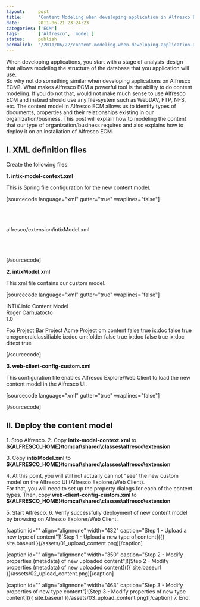 ```yaml
---
layout:     post
title:      'Content Modeling when developing application in Alfresco ECM'
date:       2011-06-21 23:24:23
categories: ['ECM']
tags:       ['Alfresco', 'model']
status:     publish 
permalink:  "/2011/06/22/content-modeling-when-developing-application-alfresco-ecm/"
---
```

When developing applications, you start with a stage of analysis-design that allows modeling the structure of the database that you application will use.  
So why not do something similar when developing applications on Alfresco ECM?.
What makes Alfresco ECM a powerful tool is the ability to do content modeling. If you do not that, would not make much sense to use Alfresco ECM and instead should use any file-system such as WebDAV, FTP, NFS, etc.
The content model in Alfresco ECM allows us to identify types of documents, properties and their relationships existing in our organization/business.
This post will explain how to modeling the content that our type of organization/business requires and also explains how to deploy it on an installation of Alfresco ECM.

## I. XML definition files 
Create the following files:

**1\. intix-model-context.xml**

This is Spring file configuration for the new content model.

[sourcecode language="xml" gutter="true" wraplines="false"]  
<?xml version='1.0' encoding='UTF-8'?>  
<!DOCTYPE beans PUBLIC '-//SPRING//DTD BEAN//EN' 'http://www.springframework.org/dtd/spring-beans.dtd'>  
<beans>  

<!-- Registration of new models -->  
<bean id="intix.dictionaryBootstrap"  
parent="dictionaryModelBootstrap"  
depends-on="dictionaryBootstrap">  
<property name="models">  
<list>  
<value>alfresco/extension/intixModel.xml</value>  
</list>  
</property>  
</bean>  
</beans>  

[/sourcecode]

**2\. intixModel.xml**

This xml file contains our custom model.

[sourcecode language="xml" gutter="true" wraplines="false"]  
<?xml version="1.0" encoding="UTF-8"?>  

<!-- Definition of new Model -->  
<model name="ix:intixmodel" xmlns="http://www.alfresco.org/model/dictionary/1.0">  

<!-- Optional meta-data about the model -->  
<description>INTIX.info Content Model</description>  
<author>Roger Carhuatocto</author>  
<version>1.0</version>

<!-- Imports are required to allow references to definitions in other models -->  
<imports>  
<import uri="http://www.alfresco.org/model/dictionary/1.0" prefix="d" />  
<import uri="http://www.alfresco.org/model/content/1.0" prefix="cm" />  
<import uri="http://www.alfresco.org/model/system/1.0" prefix="sys" />  
</imports>

<!-- Introduction of new namespaces defined by this model -->  
<namespaces>  
<namespace uri="http://www.intix.info/model/content/1.0" prefix="ix" />  
</namespaces>
<constraints>  
<constraint name="ix:projectList" type="LIST">  
<parameter name="allowedValues">  
<list>  
<value>Foo Project</value>  
<value>Bar Project</value>  
<value>Acme Project</value>  
</list>  
</parameter>  
</constraint>  
</constraints>
<types>  

<!-- Enterprise-wide generic document type -->  
<type name="ix:doc">  
<title>INTIX.info Document</title>  
<parent>cm:content</parent>  
<associations>  
<association name="ix:relatedDocuments">  
<title>INTIX.info Related Documents</title>  
<source>  
<mandatory>false</mandatory>  
<many>true</many>  
</source>  
<target>  
<class>ix:doc</class>  
<mandatory>false</mandatory>  
<many>true</many>  
</target>  
</association>  
</associations>  
<mandatory-aspects>  
<aspect>cm:generalclassifiable</aspect>  
</mandatory-aspects>  
</type>
<type name="ix:legalDoc">  
<title>INTIX.info Legal Document</title>  
<parent>ix:doc</parent>  
</type>
<type name="ix:fld">  
<title>INTIX.info Folder Document</title>  
<parent>cm:folder</parent>  
<associations>  
<association name="ix:relatedFolder2Docs">  
<title>INTIX.info Documents Related to Folder</title>  
<source>  
<mandatory>false</mandatory>  
<many>true</many>  
</source>  
<target>  
<class>ix:doc</class>  
<mandatory>false</mandatory>  
<many>true</many>  
</target>  
</association>  
</associations>  
</type>
<type name="ix:marketingDoc">  
<title>INTIX.info Marketing Document</title>  
<parent>ix:doc</parent>  
<properties>  
<property name="ix:project">  
<type>d:text</type>  
<multiple>true</multiple>  
<constraints>  
<constraint ref="ix:projectList" />  
</constraints>  
</property>  
</properties>  
</type>  
</types>  
</model>  

[/sourcecode]

**3\. web-client-config-custom.xml**

This configuration file enables Alfresco Explore/Web Client to load the new content model in the Alfresco UI.

[sourcecode language="xml" gutter="true" wraplines="false"]  
<alfresco-config>  

<!-- show related documents association on doc property sheet -->  
<config evaluator="node-type" condition="ix:doc">  
<property-sheet>  
<show-association name="ix:relatedDocuments" />  
</property-sheet>  
</config>  

<!-- show related documents association on FOLDER property sheet -->  
<config evaluator="node-type" condition="ix:fld">  
<property-sheet>  
<show-association name="ix:relatedFolder2Docs" />  
</property-sheet>  
</config>  

<!-- show PROJECT on marketingDoc property sheet -->  
<config evaluator="node-type" condition="ix:marketingDoc">  
<property-sheet>  
<show-property name="ix:project" display-label-id="project" />  
</property-sheet>  
</config>  

<!-- show related documents association on DOC property sheet -->  
<config evaluator="node-type" condition="ix:doc">  
<property-sheet>  
<show-association name="ix:relatedDocuments" />  
</property-sheet>  
</config>  

<!-- add NEW CONTENT types to add content list wizard -->  
<config evaluator="string-compare" condition="Content Wizards">  
<content-types>  
<type name="ix:doc" />  
<type name="ix:legalDoc" />  
<type name="ix:marketingDoc" />  
</content-types>  
</config>  

<!-- add new FOLDER types to add content list wizard -->  
<config evaluator="string-compare" condition="Space Wizards">  
<folder-types>  
<type name="ix:fld" />  
</folder-types>  
</config>  
<config evaluator="string-compare" condition="Action Wizards">  

<!-- The list of types shown in the is-subtype condition -->  
<subtypes>  
<type name="ix:doc" />  
<type name="ix:legalDoc" />  
<type name="ix:marketingDoc" />  
</subtypes>  

<!-- The list of content and/or folder types shown in the specialise-type action -->  
<specialise-types>  
<type name="ix:doc" />  
<type name="ix:legalDoc" />  
<type name="ix:marketingDoc" />  
<type name="ix:fld" />  
</specialise-types>  
</config>  
<config evaluator="string-compare" condition="Advanced Search">  
<advanced-search>  
<content-types>  
<type name="ix:doc" />  
<type name="ix:legalDoc" />  
<type name="ix:marketingDoc" />  
<type name="ix:fld" />  
</content-types>  
</advanced-search>  
</config>  
</alfresco-config>  

[/sourcecode]

## II. Deploy the content model 
1\. Stop Alfresco.
2\. Copy **intix-model-context.xml** to **${ALFRESCO_HOME}\tomcat\shared\classes\alfresco\extension**

3\. Copy **intixModel.xml** to **${ALFRESCO_HOME}\tomcat\shared\classes\alfresco\extension**

4\. At this point, you will still not actually can not "see" the new custom model on the Alfresco UI (Alfresco Explorer/Web Client).  
For that, you will need to set up the property dialogs for each of the content types.
Then, copy **web-client-config-custom.xml** to **${ALFRESCO_HOME}\tomcat\shared\classes\alfresco\extension**

5\. Start Alfresco.
6\. Verify successfully deployment of new content model by browsing on Alfresco Explorer/Web Client.

[caption id="" align="alignnone" width="432" caption="Step 1 - Upload a new type of content"]![Step 1 - Upload a new type of content]({{ site.baseurl }}/assets/01_upload_content.png)[/caption]

[caption id="" align="alignnone" width="350" caption="Step 2 - Modify properties (metadata) of new uploaded content"]![Step 2 - Modify properties \(metadata\) of new uploaded content]({{ site.baseurl }}/assets/02_upload_content.png)[/caption]

[caption id="" align="alignnone" width="463" caption="Step 3 - Modify properties of new type content"]![Step 3 - Modify properties of new type content]({{ site.baseurl }}/assets/03_upload_content.png)[/caption]
7\. End.
